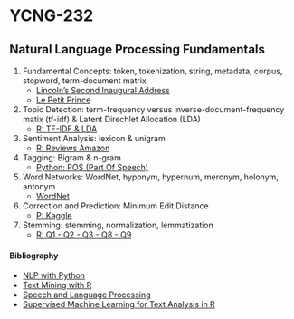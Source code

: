 # YCNG-232
## Natural Language Processing Fundamentals

1. Fundamental Concepts: token, tokenization, string, metadata, corpus, stopword, term-document matrix
   - [Lincoln’s Second Inaugural Address](https://github.com/MNLepage08/YCNG-232/blob/main/Week_1_LSI.ipynb)
   - [Le Petit Prince](https://github.com/MNLepage08/YCNG-232/blob/main/Week_1_LPP.ipynb)
2. Topic Detection: term-frequency versus inverse-document-frequency matix (tf-idf) & Latent Direchlet Allocation (LDA)
   - [R: TF-IDF & LDA](https://github.com/MNLepage08/YCNG-232/blob/main/Week_2_R.ipynb)
3. Sentiment Analysis: lexicon & unigram
   - [R: Reviews Amazon](https://github.com/MNLepage08/YCNG-232/blob/main/Week_3_R.ipynb)
4. Tagging: Bigram & n-gram
   - [Python: POS (Part Of Speech)](https://github.com/MNLepage08/YCNG-232/blob/main/Week_4_P.ipynb)
5. Word Networks: WordNet, hyponym, hypernum, meronym, holonym, antonym
   - [WordNet](https://github.com/MNLepage08/YCNG-232/blob/main/Week_5_P.ipynb)
6. Correction and Prediction: Minimum Edit Distance
   - [P: Kaggle](https://github.com/MNLepage08/YCNG-232/blob/main/Week_6_P.ipynb)
7. Stemming: stemming, normalization, lemmatization
   - [R: Q1 - Q2 - Q3 - Q8 - Q9](https://github.com/MNLepage08/YCNG-232)

#### Bibliography
* [NLP with Python](https://tjzhifei.github.io/resources/NLTK.pdf)
* [Text Mining with R](https://www.tidytextmining.com)
* [Speech and Language Processing](https://web.stanford.edu/~jurafsky/slp3/)
* [Supervised Machine Learning for Text Analysis in R](https://smltar.com)
